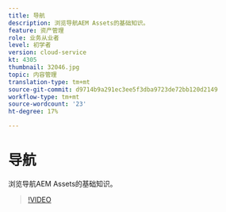 ```yaml
---
title: 导航
description: 浏览导航AEM Assets的基础知识。
feature: 资产管理
role: 业务从业者
level: 初学者
version: cloud-service
kt: 4305
thumbnail: 32046.jpg
topic: 内容管理
translation-type: tm+mt
source-git-commit: d9714b9a291ec3ee5f3dba9723de72bb120d2149
workflow-type: tm+mt
source-wordcount: '23'
ht-degree: 17%

---
```



# 导航

浏览导航AEM Assets的基础知识。

>[!VIDEO](https://video.tv.adobe.com/v/32046/?quality=12&learn=on&hidetitle=true)